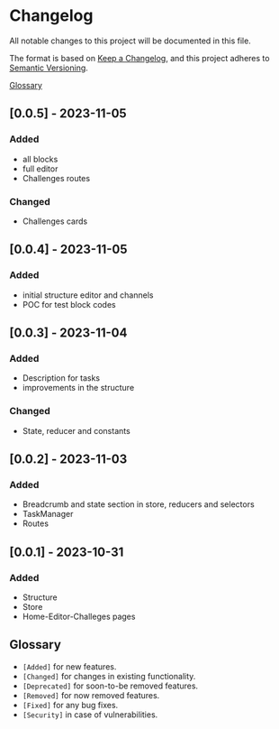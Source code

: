 # Changelog

All notable changes to this project will be documented in this file.

The format is based on [Keep a Changelog](https://keepachangelog.com/en/1.0.0/),
and this project adheres to [Semantic Versioning](https://semver.org/spec/v2.0.0.html).

[Glossary](#glossary)

## [0.0.5] - 2023-11-05

### Added

- all blocks
- full editor
- Challenges routes

### Changed

- Challenges cards

## [0.0.4] - 2023-11-05

### Added

- initial structure editor and channels
- POC for test block codes

## [0.0.3] - 2023-11-04

### Added

- Description for tasks
- improvements in the structure

### Changed

- State, reducer and constants

## [0.0.2] - 2023-11-03

### Added

- Breadcrumb and state section in store, reducers and selectors
- TaskManager
- Routes

## [0.0.1] - 2023-10-31

### Added

- Structure
- Store
- Home-Editor-Challeges pages

## Glossary

- `[Added]` for new features.
- `[Changed]` for changes in existing functionality.
- `[Deprecated]` for soon-to-be removed features.
- `[Removed]` for now removed features.
- `[Fixed]` for any bug fixes.
- `[Security]` in case of vulnerabilities.
